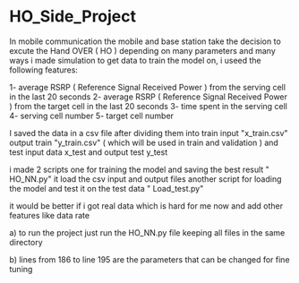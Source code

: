 # HO_Side_Project





In mobile communication the mobile and base station take the decision to excute the Hand OVER ( HO ) depending on many parameters and many ways
i made simulation to get data to train the model on, i useed the following features:

1- average RSRP ( Reference Signal Received Power )  from the serving cell in the last 20 seconds
2- average RSRP ( Reference Signal Received Power ) from the target cell in the last 20 seconds
3- time spent in the serving cell
4- serving cell number
5- target cell number


I saved the data in a csv file after dividing them into train input "x_train.csv" output train "y_train.csv" ( which will be used in train and validation )
and test input data x_test and output test y_test



i made 2 scripts one for training the model and saving the best result " HO_NN.py" it load the csv input and output files
another script for loading the model and test it on the test data " Load_test.py"



it would be better if i got real data which is hard for me now and add other features like data rate




a) to run the project just run the HO_NN.py file keeping all files in the same directory



b) lines from 186 to line 195 are the parameters that can be changed for fine tuning





